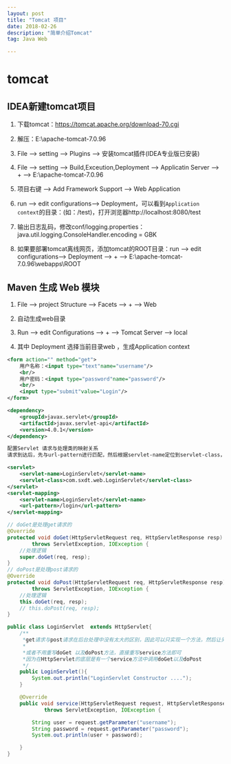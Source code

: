 ```yaml
---
layout: post
title: "Tomcat 项目"
date: 2018-02-26
description: "简单介绍Tomcat"
tag: Java Web

---
```


# tomcat

## IDEA新建tomcat项目

1. 下载tomcat：https://tomcat.apache.org/download-70.cgi

2. 解压：E:\apache-tomcat-7.0.96

3. File --> setting --> Plugins --> 安装tomcat插件(IDEA专业版已安装)

4. File --> setting --> Build,Exceution,Deployment --> Applicatin Server --> + --> E:\apache-tomcat-7.0.96

5. 项目右键 --> Add Framework Support --> Web Application

6. run --> edit configurations--> Deployment，可以看到`Application context`的目录：(如：/test)，打开浏览器http://localhost:8080/test

7. 输出日志乱码，修改conf/logging.properties：java.util.logging.ConsoleHandler.encoding = GBK

8. 如果要部署tomcat离线网页，添加tomcat的ROOT目录：run --> edit configurations--> Deployment --> + --> E:\apache-tomcat-7.0.96\webapps\ROOT




## Maven 生成 Web 模块

1. File --> project Structure --> Facets --> + --> Web

2. 自动生成web目录

3. Run --> edit Configurations --> + --> Tomcat Server --> local

4. 其中 Deployment 选择当前目录web ，生成Application context



```xml
<form action="" method="get">
    用户名称：<input type="text"name="username"/>
    <br/>
    用户密码：<input type="password"name="password"/>
    <br/>
    <input type="submit"value="Login"/>
</form>
```

```xml
<dependency>
    <groupId>javax.servlet</groupId>
    <artifactId>javax.servlet-api</artifactId>
    <version>4.0.1</version>
</dependency>
```


```xml
配置Servlet 请求与处理类的映射关系
请求到达后，先与url-pattern进行匹配，然后根据servlet-name定位到servlet-class，执行所配置类的相关方法

<servlet>
    <servlet-name>LoginServlet</servlet-name>
    <servlet-class>com.sxdt.web.LoginServlet</servlet-class>
</servlet>
<servlet-mapping>
    <servlet-name>LoginServlet</servlet-name>
    <url-pattern>/login</url-pattern>
</servlet-mapping>
```


```java
// doGet是处理get请求的
@Override
protected void doGet(HttpServletRequest req, HttpServletResponse resp)
		throws ServletException, IOException {
	//处理逻辑
	super.doGet(req, resp);
}
// doPost是处理post请求的
@Override
protected void doPost(HttpServletRequest req, HttpServletResponse resp)
		throws ServletException, IOException {
	//处理逻辑
	this.doGet(req, resp);
	// this.doPost(req, resp);
}
```

```java
public class LoginServlet  extends HttpServlet{
    /**
     *get请求与post请求在后台处理中没有太大的区别，因此可以只实现一个方法，然后让另一个方法去调用实现的方法.
     *
     *或者不用重写doGet 以及doPost方法，直接重写service方法即可
     *因为在HttpServlet的底层是有一个service方法中调用doGet以及doPost
     */
    public LoginServlet(){
        System.out.println("LoginServlet Constructor ....");
    }

    @Override
    public void service(HttpServletRequest request, HttpServletResponse response)
            throws ServletException, IOException {

        String user = request.getParameter("username");
        String password = request.getParameter("password");
        System.out.println(user + password);

    }
}
```